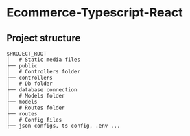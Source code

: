 # Ecommerce-Typescript-React

## Project structure

```
$PROJECT_ROOT
│   # Static media files
├── public
│   # Controllers folder
├── controllers
│   # Db folder
├── database connection
│   # Models folder
├── models 
│   # Routes folder
├── routes
│   # Config files
├── json configs, ts config, .env ...
```

